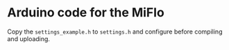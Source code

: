# Arduino code for the MiFlo

Copy the `settings_example.h` to `settings.h` and configure before compiling and uploading.